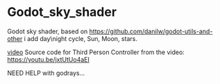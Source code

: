 # Godot_sky_shader
Godot sky shader, based on https://github.com/danilw/godot-utils-and-other
i add day\night cycle, Sun, Moon, stars.


[video](https://www.youtube.com/watch?v=fzUHa1BbOd4) 
Source code for Third Person Controller from the video: https://youtu.be/jxtUtUo4aEI



NEED HELP with godrays...